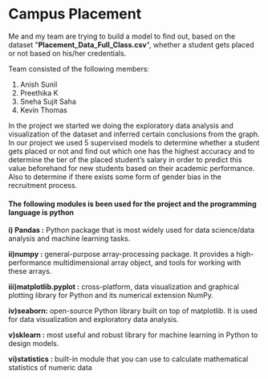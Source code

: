 # Campus Placement
 Me and my team are trying to build a model to find out, based on the dataset "**Placement_Data_Full_Class.csv**", whether a student gets placed or not based on his/her credentials.
 
 Team consisted of the following members:
 1. Anish Sunil
 2. Preethika K
 3. Sneha Sujit Saha
 4. Kevin Thomas
 
In the project we started we doing the exploratory data analysis and visualization of the dataset and inferred certain conclusions from the graph.
In our project we used 5 supervised models to determine whether a student gets placed or not and find out which one has the highest accuracy and to determine the tier of the placed student’s salary in order to predict this value beforehand for new students based on their academic performance. Also to determine if there exists some form of 
gender bias in the recruitment process.

#### The following modules is been used for the project and the programming language is python

**i) Pandas :** Python package that is most widely used for data science/data analysis and machine learning tasks.

**ii)numpy :** general-purpose array-processing package. It provides a high-performance multidimensional array object, and tools for working with these arrays.

**iii)matplotlib.pyplot :** cross-platform, data visualization and graphical plotting library for Python and its numerical extension NumPy.

**iv)seaborn:** open-source Python library built on top of matplotlib. It is used for data visualization and exploratory data analysis.

**v)sklearn :** most useful and robust library for machine learning in Python to design models.

**vi)statistics :** built-in module that you can use to calculate mathematical statistics of numeric data
